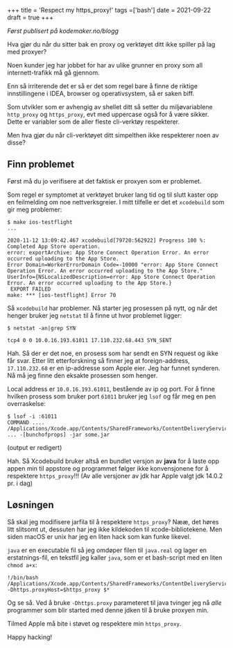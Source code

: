 +++
title = 'Respect my https_proxy!'
tags =['bash']
date = 2021-09-22
draft = true
+++

_Først publisert på kodemaker.no/blogg_

Hva gjør du når du sitter bak en proxy og verktøyet ditt ikke spiller på lag med proxyer?


Noen kunder jeg har jobbet for har av ulike grunner en proxy som all internett-trafikk må gå gjennom.

Enn så irriterende det er så er det som regel bare å finne de riktige innstillingene i IDEA, browser og operativsystem, så er saken biff.

Som utvikler som er avhengig av shellet ditt så setter du miljøvariablene `http_proxy` og `https_proxy`, evt med uppercase også for å være sikker.
Dette er variabler som de aller fleste cli-verktøy respekterer.

Men hva gjør du når cli-verktøyet ditt simpelthen ikke respekterer noen av disse?


## Finn problemet

Først må du jo verifisere at det faktisk er proxyen som er problemet.

Som regel er symptomet at verktøyet bruker lang tid og til slutt kaster opp en feilmelding om noe nettverksgreier. I mitt tilfelle er det et `xcodebuild` som gir meg problemer:

```
$ make ios-testflight
...

2020-11-12 13:09:42.467 xcodebuild[79720:562922] Progress 100 %: Completed App Store operation.
error: exportArchive: App Store Connect Operation Error. An error occurred uploading to the App Store.
Error Domain=WorkerErrorDomain Code=-10000 "error: App Store Connect Operation Error. An error occurred uploading to the App Store." UserInfo={NSLocalizedDescription=error: App Store Connect Operation Error. An error occurred uploading to the App Store.}
 EXPORT FAILED
make: *** [ios-testflight] Error 70
```

Så `xcodebuild` har problemer. Nå starter jeg prosessen på nytt, og når det henger bruker jeg `netstat` til å finne ut hvor problemet ligger:

```
$ netstat -an|grep SYN

tcp4 0 0 10.0.16.193.61011 17.110.232.68.443 SYN_SENT
```

Hah. Så der er det noe, en prosess som har sendt en SYN request og ikke får svar.  Etter litt etterforskning så finner jeg at foreign-address, `17.110.232.68` er en ip-addresse som Apple eier. Jeg har funnet synderen. Nå må jeg finne den eksakte prosessen som henger.

Local address er `10.0.16.193.61011`, bestående av ip og port. For å finne hvilken prosess som bruker port `61011` bruker jeg `lsof` og får meg en pen overraskelse:

```
$ lsof -i :61011
COMMAND ....
/Applications/Xcode.app/Contents/SharedFrameworks/ContentDeliveryServices.framework/Versions/A/itms/java/bin/java ... -[bunchofprops] -jar some.jar
```
(output er redigert)

Hah. Så Xcodebuild bruker altså en bundlet versjon av __java__ for å laste opp appen min til appstore og programmet følger ikke konvensjonene for å respektere `https_proxy`!!! (Av alle versjoner av jdk har Apple valgt jdk 14.0.2 pr. i dag)

## Løsningen
Så skal jeg modifisere jarfila til å respektere `https_proxy`? Nææ, det høres litt slitsomt ut, dessuten har jeg ikke kildekoden til xcode-bibliotekene. Men siden macOS er unix har jeg en liten hack som kan funke likevel.

`java` er en executable fil så jeg omdøper filen til `java.real` og lager en erstatnings-fil, en tekstfil jeg kaller `java`, som er et bash-script med en liten `chmod a+x`:

```
!/bin/bash
/Applications/Xcode.app/Contents/SharedFrameworks/ContentDeliveryServices.framework/Versions/A/itms/java/bin/java.real -Dhttps.proxyHost=$https_proxy $*
```

Og se så. Ved å bruke `-Dhttps.proxy` parameteret til java tvinger jeg nå _alle_ programmer som blir started med denne jdken til å bruke proxyen min.

Tilmed Apple må bite i støvet og respektere min `https_proxy`.

Happy hacking!

